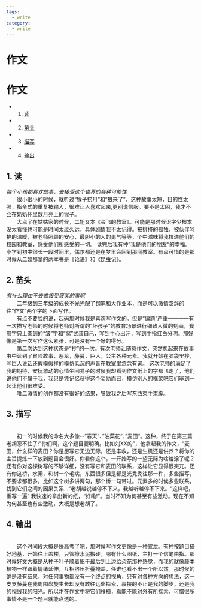 ```yaml
---
tags:
  - write
category:
  - write
---
```


<h1>作文</h1> 

# 作文

* 1. [读](#first)
* 2. [苗头](#second)
* 3. [描写](#third)
* 4. [输出](#fourth)


## 1. <a name='first'></a> 读
*每个小孩都喜欢故事，去接受这个世界的各种可能性*
<br>&emsp;&emsp;很小很小的时候，就听过“猴子捞月”和“狼来了”，这种故事太短，目的性太强，指令式的重复被输入，很难让人喜欢起来,更别说信服。要不是太困，我才不会在奶奶怀里数月亮上的猴子。
<br>&emsp;&emsp;大点了在姑姑家的时候，二姐又本《会飞的教室》。可能是那时候识字少根本没太看懂也可能是时间太过久远，具体剧情我不太记得。被排挤的孤独，被伙伴呵护的温暖，被老师照顾的安心，最胆小的人的勇气等等，个中滋味将我拉进他们的校园和教室，感受他们所感受的一切。 读完后我有种”我是他们的朋友“的幸福。小学到初中很长一段时间里，偶尔都还是在梦里会回到那间教室。有点可惜的是那时候从二姐那拿的两本书是《论语》和《昆虫记》。



## 2. <a name='second'></a> 苗头
*有什么理由不去做接受褒奖的事呢*
<br>&emsp;&emsp;二年级到三年级的成长不光光配了钢笔和大作业本，而是可以激情澎湃的往“作文”两个字的下面写作。
<br>&emsp;&emsp;有点不要脸的说，起码那时候我是喜欢写作文的。但是“偏题”严重————有一次描写老师的时候将老师对所谓的“坏孩子”的教育场景进行细致入微的刻画，我用字典上查到的“皱”字和“窝”武装自己，写到手心出汗，写到手指红白分明。那好像是第一次写作这么紧张，可是没有一个好的得分。
<br>&emsp;&emsp;第二次达到这种状态是“抄”的一次。有次老师让随意作文，突然想起来在故事书中读到了冒险故事，恶龙，藤蔓，巨人，公主各种元素。我就开始在脑袋里抄，写巨人说话还假模假样的模仿低沉的声音在教室里念念有词。
这次老师的满足了我的期待，安抚激动的心情坐回凳子的时候我却看到作文纸上的字都飞走了，他们说他们不属于我，我只是凭记忆获得这个奖励而已，模仿别人的框架吧它们塞到一起让他们很难受。
<br>&emsp;&emsp;唯二激情的创作都没有很好的结果，导致我之后写东西束手束脚。

## 3. <a name='third'></a> 描写
<br>&emsp;&emsp;初一的时候我的命名大多像--”春天“、”油菜花“、”麦田“。这种，终于在第三篇老胡忍不住了:"你们啊，这个题目要明确。比如刘XX的"，他拿起我的作文，“麦田，什么样的麦田？你是想写它无边无际，还是丰收，还是生机还是供养？将你的主旨提炼一下放到题目会很好。你看你这个，一开始写的一望无际为啥给涂了呢？还有你对这棵树写的不够详细，没有写它和麦田的联系，这样让它显得很突兀。还有你这桥，水闸，和树一个毛病，东西很多但是都是光秃秃往那一杵，多些描写，不要求都很多，比如这个树多讲两句，那个桥一句带过。元素多的时候多些联系，找到它们之间的因果关系...“老胡越说越停不下来，我越听越停不下来。“这样吧，重写一遍” 我快速的拿出新的纸，“好嘞!”。当时不知为何甚至有些激动。现在不知为何甚至也有些激动，大概是想老胡了。

## 4. <a name='fourth'></a> 输出
<br>&emsp;&emsp;这个时间段大概是快高考了吧，那时候写作文更像是一种宣泄。有种按题目搭好地基，开始往上盖楼，只管撩水泥搬砖，哪有什么图纸，主打一个信笔由指。那时候好文大概是从种子叶子顺着躯干最后到上边给朵花那种感觉，而我的就像藤本植物一样跟着情绪延伸，互相挤压折叠掩盖，任谁也看不出一个所以然。那时候的确是没有结果，对任何事物都没有一个终点的视角，只有对各种方向的想法，这一支支藤蔓在我周围盘旋生长却没有敢往远处探索，裹挟的不止是我的脚步，还是我的视线我的阳光。所以才在作文中将它们移植，看能不能对外有所探索，可惜很多事情不是一个题目就能点透的。